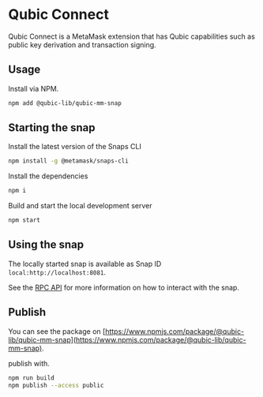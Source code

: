 # Qubic Connect

Qubic Connect is a MetaMask extension that has Qubic capabilities such as public key derivation and transaction signing.

## Usage
Install via NPM.

```bash
npm add @qubic-lib/qubic-mm-snap
```

## Starting the snap

Install the latest version of the Snaps CLI

```bash
npm install -g @metamask/snaps-cli
```

Install the dependencies

```bash
npm i
```

Build and start the local development server

```bash
npm start
```

## Using the snap

The locally started snap is available as Snap ID `local:http://localhost:8081`.

See the [RPC API](./docs/RPC.md) for more information on how to interact with the snap.


## Publish
You can see the package on [https://www.npmjs.com/package/@qubic-lib/qubic-mm-snap](https://www.npmjs.com/package/@qubic-lib/qubic-mm-snap).

publish with.

```bash
npm run build
npm publish --access public
```
